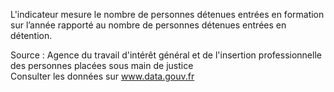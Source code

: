 <p>
L'indicateur mesure le nombre de personnes détenues entrées en formation sur l’année rapporté au nombre de personnes détenues entrées en détention.
</p>
<p class="font-italic body-2">Source : Agence du travail d'intérêt général et de l'insertion professionnelle des personnes placées sous main de justice <br> Consulter les données sur <a target="_blank" href="https://www.data.gouv.fr/fr/datasets/barometre-des-resultats-de-laction-publique/">www.data.gouv.fr</a></p>
